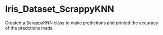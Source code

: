 # Iris_Dataset_ScrappyKNN
Created a ScrappyKNN class to make predictions and printed the accuracy of the predctions made
